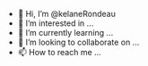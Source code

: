 - 👋 Hi, I’m @kelaneRondeau
- 👀 I’m interested in ...
- 🌱 I’m currently learning ...
- 💞️ I’m looking to collaborate on ...
- 📫 How to reach me ...

<!---
kelaneRondeau/kelaneRondeau is a ✨ special ✨ repository because its `README.md` (this file) appears on your GitHub profile.
You can click the Preview link to take a look at your changes.
--->
